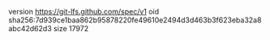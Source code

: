 version https://git-lfs.github.com/spec/v1
oid sha256:7d939ce1baa862b95878220fe49610e2494d3d463b3f623eba32a8abc42d62d3
size 17972
